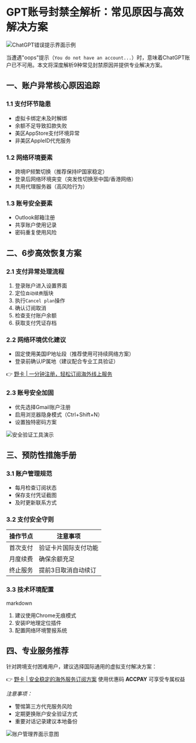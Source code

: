 # GPT账号封禁全解析：常见原因与高效解决方案

![ChatGPT错误提示界面示例](https://bbtdd.com/wp-content/uploads/img/070592451.webp)

当遭遇"oops"提示（`You do not have an account...`）时，意味着ChatGPT账户已不可用。本文将深度解析9种常见封禁原因并提供专业解决方案。

## 一、账户异常核心原因追踪

### 1.1 支付环节隐患
- 虚拟卡绑定未及时解绑
- 余额不足导致扣款失败
- 美区AppStore支付环境异常
- 非美区AppleID代充服务

### 1.2 网络环境要素
- 跨境IP频繁切换（推荐保持IP国家稳定）
- 登录后网络环境突变（突发性切换至中国/香港网络）
- 共用代理服务器（高风险行为）

### 1.3 账号安全要素
- Outlook邮箱注册
- 共享账户使用记录
- 密码重复使用风险

## 二、6步高效恢复方案

### 2.1 支付异常处理流程
1. 登录账户进入设置界面
2. 定位`自动续费`版块
3. 执行`Cancel plan`操作
4. 确认订阅取消
5. 检查支付账户余额
6. 获取支付凭证存档

### 2.2 网络环境优化建议
- 固定使用美国IP地址段（推荐使用可持续网络方案）
- 登录前确认IP属地（建议配合专业工具验证）

👉 [野卡 | 一分钟注册，轻松订阅海外线上服务](https://bbtdd.com/yeka)

### 2.3 账号安全加固
- 优先选择Gmail账户注册
- 启用浏览器隐身模式（Ctrl+Shift+N）
- 设置独特密码方案

![安全验证工具演示](https://bbtdd.com/wp-content/uploads/img/195045756193.webp)

## 三、预防性措施手册

### 3.1 账户管理规范
- 每月检查订阅状态
- 保存支付凭证截图
- 及时更新联系方式

### 3.2 支付安全守则
| 操作节点        | 注意事项                  |
|----------------|-------------------------|
| 首次支付        | 验证卡片国际支付功能      |
| 月度续费        | 确保余额充足            |
| 终止服务        | 提前3日取消自动续订       |

### 3.3 技术环境配置
markdown
1. 建议使用Chrome无痕模式
2. 安装IP地理定位插件
3. 配置网络环境警报系统


## 四、专业服务推荐
针对跨境支付困难用户，建议选择国际通用的虚拟支付解决方案：

👉 [野卡 | 安全稳定的海外服务订阅方案](https://bbtdd.com/yeka)
使用优惠码 **ACCPAY** 可享受专属权益

*注意事项：* 
- 警惕第三方代充服务风险
- 定期更换账户安全验证方式
- 重要对话记录建议本地备份

![账户管理界面示意图](https://bbtdd.com/wp-content/uploads/img/91155752467.webp)